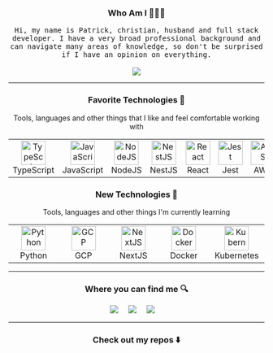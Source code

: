 <h3 align="center">Who Am I 👨🏻‍💻</h2>
<p align="center">
  <samp>
    Hi, my name is Patrick, christian, husband and full stack developer.
    I have a very broad professional background and can navigate many areas of knowledge, so don't be surprised if I have an opinion on everything.
  </samp> <br><br>
  <img src="https://img.shields.io/badge/IF%20NOT%20NOW-WHEN%3F-red?style=for-the-badge" /></a>
</p>

<hr>

<h3 align="center">Favorite Technologies 🧰</h3> 
<p align="center">Tools, languages ​​and other things that I like and feel comfortable working with</p>
<table align="center">
  <tr>
    <td align="center" width="96">
      <a>
       <img src="https://cdn.jsdelivr.net/gh/devicons/devicon/icons/typescript/typescript-original.svg" width="48" height="48" alt="TypeScript"/>
      </a>
      <br>TypeScript
    </td>
   <td align="center" width="96">
      <a>
       <img src="https://cdn.jsdelivr.net/gh/devicons/devicon/icons/javascript/javascript-original.svg" width="48" height="48" alt="JavaScript"/>
      </a>
      <br>JavaScript
    </td>
   <td align="center" width="96">
      <a>
       <img src="https://cdn.jsdelivr.net/gh/devicons/devicon/icons/nodejs/nodejs-original.svg" width="48" height="48" alt="NodeJS"/>
      </a>
      <br>NodeJS
    </td>
   <td align="center" width="96">
      <a>
       <img src="https://cdn.jsdelivr.net/gh/devicons/devicon/icons/nestjs/nestjs-original.svg" height="48" alt="NestJS"/>
      </a>
      <br>NestJS
    </td>
   <td align="center" width="96">
      <a>
       <img src="https://cdn.jsdelivr.net/gh/devicons/devicon/icons/react/react-original.svg" width="48" height="48" alt="React"/>
      </a>
      <br>React
    </td>
    <td align="center" width="96">
      <a>
       <img src="https://cdn.jsdelivr.net/gh/devicons/devicon/icons/jest/jest-plain.svg" width="48" height="48" alt="Jest"/>
      </a>
      <br>Jest
    </td>
    <td align="center" width="96">
      <a>
       <img src="https://cdn.jsdelivr.net/gh/devicons/devicon@latest/icons/amazonwebservices/amazonwebservices-plain-wordmark.svg" width="48" height="48" alt="AWS"/>
      </a>
      <br>AWS
    </td>
   <td align="center" width="96">
      <a>
       <img src="https://cdn.jsdelivr.net/gh/devicons/devicon/icons/github/github-original.svg" width="48" height="48" alt="GitHub"/>
      </a>
      <br>GitHub
    </td>
   <td align="center" width="96">
      <a>
       <img src="https://cdn.jsdelivr.net/gh/devicons/devicon/icons/slack/slack-original.svg" width="48" height="48" alt="Slack"/>
      </a>
      <br>Slack
    </td>
    <td align="center" width="96">
      <a>
       <img src="https://cdn.jsdelivr.net/gh/devicons/devicon/icons/jira/jira-original.svg" width="48" height="48" alt="Jira"/>
      </a>
      <br>Jira
    </td>
  </tr>
</table>

<h3 align="center">New Technologies 🧠</h3> 
<p align="center">Tools, languages ​​and other things I'm currently learning</p>
<table align="center">
  <tr>
    <td align="center" width="96">
      <a>
       <img src="https://cdn.jsdelivr.net/gh/devicons/devicon/icons/python/python-original.svg" width="48" height="48" alt="Python"/>
      </a>
      <br>Python
    </td>
   <td align="center" width="96">
      <a>
       <img src="https://cdn.jsdelivr.net/gh/devicons/devicon/icons/googlecloud/googlecloud-original.svg" width="48" height="48" alt="GCP"/>
      </a>
      <br>GCP
    </td>
    <td align="center" width="96">
      <a>
       <img src="https://cdn.jsdelivr.net/gh/devicons/devicon/icons/nextjs/nextjs-original.svg" width="48" height="48" alt="NextJS"/>
      </a>
      <br>NextJS
    </td>
    <td align="center" width="96">
      <a>
       <img src="https://cdn.jsdelivr.net/gh/devicons/devicon/icons/docker/docker-original.svg" width="48" height="48" alt="Docker"/>
      </a>
      <br>Docker
    </td>
    <td align="center" width="96">
      <a>
       <img src="https://cdn.jsdelivr.net/gh/devicons/devicon/icons/kubernetes/kubernetes-plain.svg" width="48" height="48" alt="Kubernetes"/>
      </a>
      <br>Kubernetes
    </td>
  </tr>
</table>

<hr>

<h3 align="center">Where you can find me 🔍</h2>
<p align="center">
  <a target="_blank"href="https://www.linkedin.com/in/patrickhandres/"><img src="https://img.shields.io/badge/linkedin-%230077B5.svg?&style=for-the-badge&logo=linkedin&logoColor=white" /></a>&nbsp;&nbsp;&nbsp;&nbsp;
    <a target="_blank"href="http://www.instagram.com/patrickhandres/"><img src="https://img.shields.io/badge/instagram%20-%23D62976.svg?&style=for-the-badge&logo=instagram&logoColor=white" /></a>&nbsp;&nbsp;&nbsp;&nbsp;
  <a href="mailto:handrespatrick@gmail.com?subject=Hello%20Patrick,%20From%20Github"><img src="https://img.shields.io/badge/gmail-%23D14836.svg?&style=for-the-badge&logo=gmail&logoColor=white" /></a>&nbsp;&nbsp;&nbsp;&nbsp;
</p>

<hr>

<h3 align="center"> Check out my repos ⬇️</h2>
